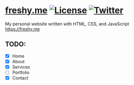 # [freshy.me](https://freshy.me) [![License](http://img.shields.io/badge/license-mit-blue.svg?style=flat-square)](https://raw.githubusercontent.com/freshmilkymilk/freshy.me/master/LICENSE) [![Twitter](https://img.shields.io/badge/twitter-@freshmilkymilk-55acee.svg?style=flat-square)](https://twitter.com/labstack)

My personal website written with HTML, CSS, and JavaScript https://freshy.me

## TODO:

- [x] Home
- [x] About
- [x] Services
- [ ] Portfolio
- [x] Contact
